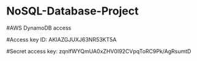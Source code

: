 # NoSQL-Database-Project

#AWS DynamoDB access

#Access key ID: AKIAZGJUXJ63NR53KT5A     

#Secret access key:  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
